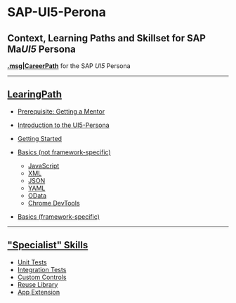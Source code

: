# SAP-UI5-Perona

## Context, Learning Paths and Skillset for SAP Ma*UI5* Persona

[**.msg|CareerPath**](https://msg-careerpaths.github.io/roadmap/#/) for the SAP *UI5* Persona

---

## [LearingPath](https://github.com/msg-CareerPaths/sap-ui5-persona/blob/main/chapters/000-main-path/000-Main-Path.md)

- [Prerequisite: Getting a Mentor](https://github.com/msg-CareerPaths/sap-ui5-persona/blob/main/chapters/000-Preequisite-Getting-a-Mentor-assigned.md)
- [Introduction to the UI5-Persona](https://github.com/msg-CareerPaths/sap-ui5-persona/blob/main/chapters/001-Introduction-UI5-Persona.md)
- [Getting Started](https://github.com/msg-CareerPaths/sap-ui5-persona/blob/main/chapters/002-Getting-Started.md)
- [Basics (not framework-specific)](https://github.com/msg-CareerPaths/sap-ui5-persona/tree/main/chapters/003-Basics-(not-specific))

  - [JavaScript](https://github.com/msg-CareerPaths/sap-ui5-persona/blob/main/chapters/003-Basics-(not-specific)/003a-JavaScript.md)
  - [XML](https://github.com/msg-CareerPaths/sap-ui5-persona/blob/main/chapters/003-Basics-(not-specific)/003b-XML.md)
  - [JSON](https://github.com/msg-CareerPaths/sap-ui5-persona/blob/main/chapters/003-Basics-(not-specific)/003c-JSON.md)
  - [YAML](https://github.com/msg-CareerPaths/sap-ui5-persona/blob/main/chapters/003-Basics-(not-specific)/003d-YAML.md)
  - [OData](https://github.com/msg-CareerPaths/sap-ui5-persona/blob/main/chapters/003-Basics-(not-specific)/003e-OData.md)
  - [Chrome DevTools](https://github.com/msg-CareerPaths/sap-ui5-persona/blob/main/chapters/003-Basics-(not-specific)/003f-Chrome-DevTools.md)

- [Basics (framework-specific)](https://github.com/msg-CareerPaths/sap-ui5-persona/blob/main/chapters/004-Basics-specific.md)

---

## ["Specialist" Skills](https://github.com/msg-CareerPaths/sap-ui5-persona/tree/main/specialist-skills)

- [Unit Tests](https://github.com/msg-CareerPaths/sap-ui5-persona/blob/main/specialist-skills/a-Unit-Tests.md)
- [Integration Tests](https://github.com/msg-CareerPaths/sap-ui5-persona/blob/main/specialist-skills/b-Integration-Tests.md)
- [Custom Controls](https://github.com/msg-CareerPaths/sap-ui5-persona/blob/main/specialist-skills/c-Custom-Controls.md)
- [Reuse Library](https://github.com/msg-CareerPaths/sap-ui5-persona/blob/main/specialist-skills/d-Reuse-Library.md)
- [App Extension](https://github.com/msg-CareerPaths/sap-ui5-persona/blob/main/specialist-skills/e-App-Extension.md)

